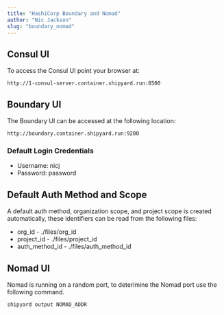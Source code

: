 ```yaml
---
title: "HashiCorp Boundary and Nomad"
author: "Nic Jackson"
slug: "boundary_nomad"
---
```


## Consul UI

To access the Consul UI point your browser at:

`http://1-consul-server.container.shipyard.run:8500`

## Boundary UI

The Boundary UI can be accessed at the following location:

`http://boundary.container.shipyard.run:9200`

### Default Login Credentials
* Username: nicj
* Password: password

## Default Auth Method and Scope

A default auth method, organization scope, and project scope is created automatically,
these identifiers can be read from the following files:

* org_id - ./files/org_id
* project_id - ./files/project_id
* auth_method_id - ./files/auth_method_id

## Nomad UI

Nomad is running on a random port, to deterimine the Nomad port
use the following command.

```shell
shipyard output NOMAD_ADDR
```
